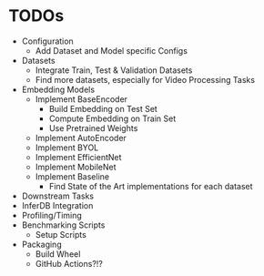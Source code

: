 # TODOs

- Configuration
  - Add Dataset and Model specific Configs
- Datasets
  - Integrate Train, Test & Validation Datasets
  - Find more datasets, especially for Video Processing Tasks
- Embedding Models
  - Implement BaseEncoder
    - Build Embedding on Test Set
    - Compute Embedding on Train Set
    - Use Pretrained Weights
  - Implement AutoEncoder
  - Implement BYOL
  - Implement EfficientNet
  - Implement MobileNet
  - Implement Baseline
    - Find State of the Art implementations for each dataset
- Downstream Tasks
- InferDB Integration
- Profiling/Timing
- Benchmarking Scripts
  - Setup Scripts
- Packaging
  - Build Wheel
  - GitHub Actions?!?
